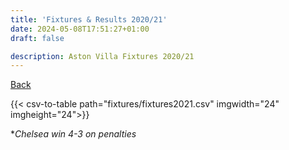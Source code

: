 ```yaml
---
title: 'Fixtures & Results 2020/21'
date: 2024-05-08T17:51:27+01:00
draft: false

description: Aston Villa Fixtures 2020/21
---
```


[Back](/fixtures/)

{{< csv-to-table path="fixtures/fixtures2021.csv" imgwidth="24" imgheight="24">}}


**Chelsea win 4-3 on penalties*
